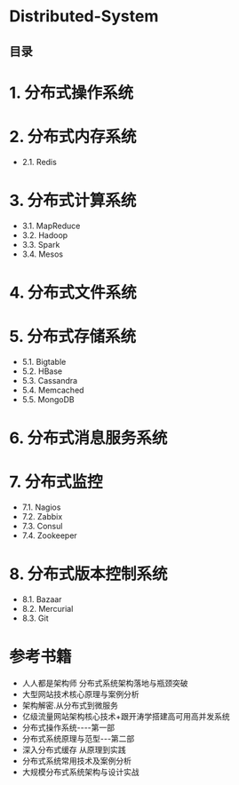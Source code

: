 # Distributed-System

目录
-----

# 1.  分布式操作系统

# 2.  分布式内存系统
 * 2.1.  Redis

# 3.  分布式计算系统
 * 3.1.  MapReduce
 * 3.2.  Hadoop
 * 3.3.  Spark
 * 3.4.  Mesos
 
# 4.  分布式文件系统

# 5.  分布式存储系统
 * 5.1.  Bigtable
 * 5.2.  HBase
 * 5.3.  Cassandra
 * 5.4.  Memcached
 * 5.5.  MongoDB
 
# 6.  分布式消息服务系统

# 7.  分布式监控
 * 7.1.  Nagios
 * 7.2.  Zabbix
 * 7.3.  Consul
 * 7.4.  Zookeeper
 
# 8.  分布式版本控制系统
 * 8.1.  Bazaar
 * 8.2.  Mercurial
 * 8.3.  Git
 








# 参考书籍

 * 人人都是架构师  分布式系统架构落地与瓶颈突破
 * 大型网站技术核心原理与案例分析
 * 架构解密.从分布式到微服务
 * 亿级流量网站架构核心技术+跟开涛学搭建高可用高并发系统
 * 分布式操作系统----第一部
 * 分布式系统原理与范型---第二部
 * 深入分布式缓存 从原理到实践
 * 分布式系统常用技术及案例分析
 * 大规模分布式系统架构与设计实战
